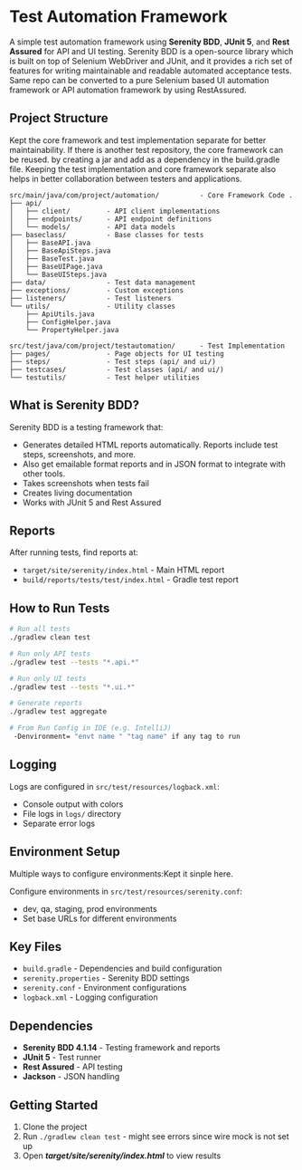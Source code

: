 # Test Automation Framework

A simple test automation framework using **Serenity BDD**, **JUnit 5**, and **Rest Assured** for API and UI testing.
Serenity BDD is a open-source library which is built on top of Selenium WebDriver and JUnit, and it provides a rich set of features for writing maintainable and readable automated acceptance tests.
Same repo can be converted to a pure Selenium based UI automation framework or API automation framework by using RestAssured.


## Project Structure

Kept the core framework and test implementation separate for better maintainability.
If there is another test repository, the core framework can be reused. by creating a jar and add as a dependency in the build.gradle file.
Keeping the test implementation and core framework separate also helps in better collaboration between testers and applications.

```
src/main/java/com/project/automation/          - Core Framework Code . 
├── api/
│   ├── client/         - API client implementations
│   ├── endpoints/      - API endpoint definitions
│   └── models/         - API data models
├── baseclass/          - Base classes for tests
│   ├── BaseAPI.java
│   ├── BaseApiSteps.java
│   ├── BaseTest.java
│   ├── BaseUIPage.java
│   └── BaseUISteps.java
├── data/               - Test data management
├── exceptions/         - Custom exceptions
├── listeners/          - Test listeners
└── utils/              - Utility classes
    ├── ApiUtils.java
    ├── ConfigHelper.java
    └── PropertyHelper.java

src/test/java/com/project/testautomation/      - Test Implementation
├── pages/              - Page objects for UI testing
├── steps/              - Test steps (api/ and ui/)
├── testcases/          - Test classes (api/ and ui/)
└── testutils/          - Test helper utilities
```

##  What is Serenity BDD?

Serenity BDD is a testing framework that:
- Generates detailed HTML reports automatically. Reports include test steps, screenshots, and more.
- Also get emailable format reports and in JSON format to integrate with other tools.
- Takes screenshots when tests fail
- Creates living documentation
- Works with JUnit 5 and Rest Assured

## Reports

After running tests, find reports at:
- `target/site/serenity/index.html` - Main HTML report
- `build/reports/tests/test/index.html` - Gradle test report

##  How to Run Tests

```bash
# Run all tests
./gradlew clean test

# Run only API tests
./gradlew test --tests "*.api.*"

# Run only UI tests
./gradlew test --tests "*.ui.*"

# Generate reports
./gradlew test aggregate

# From Run Config in IDE (e.g. IntelliJ)
 -Denvironment= "envt name " "tag name" if any tag to run 
```

##  Logging

Logs are configured in `src/test/resources/logback.xml`:
- Console output with colors
- File logs in `logs/` directory
- Separate error logs

## Environment Setup 
Multiple ways to configure environments:Kept it sinple here.

Configure environments in `src/test/resources/serenity.conf`:
- dev, qa, staging, prod environments
- Set base URLs for different environments

##  Key Files

- `build.gradle` - Dependencies and build configuration
- `serenity.properties` - Serenity BDD settings
- `serenity.conf` - Environment configurations
- `logback.xml` - Logging configuration

##  Dependencies

- **Serenity BDD 4.1.14** - Testing framework and reports
- **JUnit 5** - Test runner
- **Rest Assured** - API testing
- **Jackson** - JSON handling

## Getting Started

1. Clone the project
2. Run `./gradlew clean test` - might see errors since wire mock is not set up
3. Open _**target/site/serenity/index.html**_ to view results

